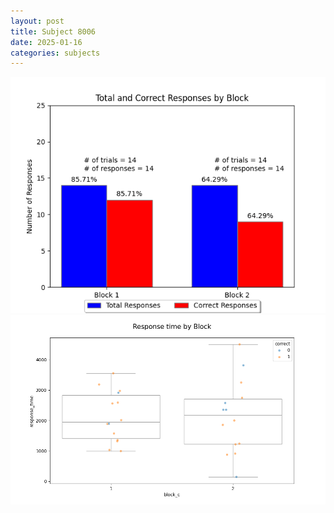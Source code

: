 ```yaml
---
layout: post
title: Subject 8006
date: 2025-01-16
categories: subjects
---
```


![](data/8006/run-22/8006_ATS_responses.png)
![](data/8006/run-22/8006_ATS_rt.png)
